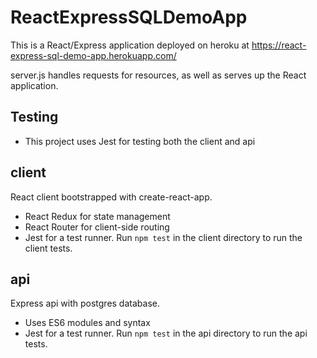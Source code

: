# ReactExpressSQLDemoApp

This is a React/Express application deployed on heroku at https://react-express-sql-demo-app.herokuapp.com/

server.js handles requests for resources, as well as serves up the React application.

## Testing
* This project uses Jest for testing both the client and api


## client

React client bootstrapped with create-react-app.
* React Redux for state management
* React Router for client-side routing
* Jest for a test runner. Run `npm test` in the client directory to run the client tests.

## api

Express api with postgres database.
* Uses ES6 modules and syntax
* Jest for a test runner. Run `npm test` in the api directory to run the api tests.
